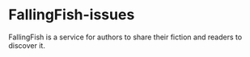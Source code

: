 # FallingFish-issues
FallingFish is a service for authors to share their fiction and readers to discover it.
